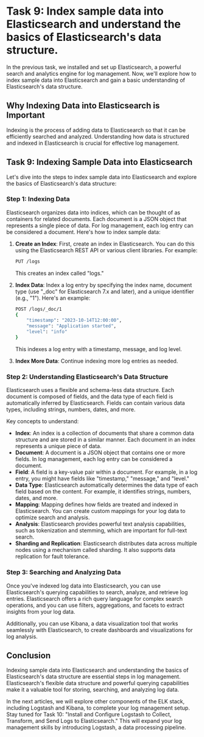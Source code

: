 # Task 9: Index sample data into Elasticsearch and understand the basics of Elasticsearch's data structure.

In the previous task, we installed and set up Elasticsearch, a powerful search and analytics engine for log management. Now, we'll explore how to index sample data into Elasticsearch and gain a basic understanding of Elasticsearch's data structure.

## **Why Indexing Data into Elasticsearch is Important**

Indexing is the process of adding data to Elasticsearch so that it can be efficiently searched and analyzed. Understanding how data is structured and indexed in Elasticsearch is crucial for effective log management.

## **Task 9: Indexing Sample Data into Elasticsearch**

Let's dive into the steps to index sample data into Elasticsearch and explore the basics of Elasticsearch's data structure:

### **Step 1: Indexing Data**

Elasticsearch organizes data into indices, which can be thought of as containers for related documents. Each document is a JSON object that represents a single piece of data. For log management, each log entry can be considered a document. Here's how to index sample data:

1. **Create an Index**: First, create an index in Elasticsearch. You can do this using the Elasticsearch REST API or various client libraries. For example:
    
    ```bash
    PUT /logs
    ```
    
    This creates an index called "logs."
    
2. **Index Data**: Index a log entry by specifying the index name, document type (use "_doc" for Elasticsearch 7.x and later), and a unique identifier (e.g., "1"). Here's an example:
    
    ```bash
    POST /logs/_doc/1
    {
        "timestamp": "2023-10-14T12:00:00",
        "message": "Application started",
        "level": "info"
    }
    ```
    
    This indexes a log entry with a timestamp, message, and log level.
    
3. **Index More Data**: Continue indexing more log entries as needed.

### **Step 2: Understanding Elasticsearch's Data Structure**

Elasticsearch uses a flexible and schema-less data structure. Each document is composed of fields, and the data type of each field is automatically inferred by Elasticsearch. Fields can contain various data types, including strings, numbers, dates, and more.

Key concepts to understand:

- **Index**: An index is a collection of documents that share a common data structure and are stored in a similar manner. Each document in an index represents a unique piece of data.
- **Document**: A document is a JSON object that contains one or more fields. In log management, each log entry can be considered a document.
- **Field**: A field is a key-value pair within a document. For example, in a log entry, you might have fields like "timestamp," "message," and "level."
- **Data Type**: Elasticsearch automatically determines the data type of each field based on the content. For example, it identifies strings, numbers, dates, and more.
- **Mapping**: Mapping defines how fields are treated and indexed in Elasticsearch. You can create custom mappings for your log data to optimize search and analysis.
- **Analysis**: Elasticsearch provides powerful text analysis capabilities, such as tokenization and stemming, which are important for full-text search.
- **Sharding and Replication**: Elasticsearch distributes data across multiple nodes using a mechanism called sharding. It also supports data replication for fault tolerance.

### **Step 3: Searching and Analyzing Data**

Once you've indexed log data into Elasticsearch, you can use Elasticsearch's querying capabilities to search, analyze, and retrieve log entries. Elasticsearch offers a rich query language for complex search operations, and you can use filters, aggregations, and facets to extract insights from your log data.

Additionally, you can use Kibana, a data visualization tool that works seamlessly with Elasticsearch, to create dashboards and visualizations for log analysis.

## **Conclusion**

Indexing sample data into Elasticsearch and understanding the basics of Elasticsearch's data structure are essential steps in log management. Elasticsearch's flexible data structure and powerful querying capabilities make it a valuable tool for storing, searching, and analyzing log data.

In the next articles, we will explore other components of the ELK stack, including Logstash and Kibana, to complete your log management setup. Stay tuned for Task 10: "Install and Configure Logstash to Collect, Transform, and Send Logs to Elasticsearch." This will expand your log management skills by introducing Logstash, a data processing pipeline.